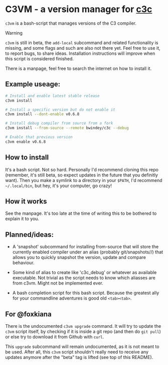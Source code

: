 # C3VM - a version manager for [c3c](https://github.com/c3lang/c3c)

`c3vm` is a bash-script that manages versions of the C3 compiler.

> [!WARNING]
> `c3vm` is still in beta, the `add-local` subcommand and related functionality
> is missing, and some flags and such are also not there yet.
> Feel free to use it, to report bugs, to share ideas.
> Installation instructions will improve when this script is considered finished.

There is a manpage, feel free to search the internet on how to install it.

## Example useage:
```sh
# Install and enable latest stable release
c3vm install

# Install a specific version but do not enable it
c3vm install --dont-enable v0.6.8

# Install debug compiler from source from a fork
c3vm install --from-source --remote bwindey/c3c --debug

# Enable that previous version
c3vm enable v0.6.8
```


## How to install
It's a bash script. Not so hard.
Personally I'd recommend cloning this repo (remember, it's still beta, so expect
updates in the future that you definitly want). Then you make a symlink to
a directory in your `$PATH`, I'd recommend `~/.local/bin`, but hey, it's your
computer, go crazy!


## How it works
See the manpage. It's too late at the time of writing this to be bothered to
explain it to you.


## Planned/ideas:
- A 'snapshot' subcommand for installing from-source that will store the
    currently enabled compiler under an alias (probably git/snapshots/<alias>/)
    that allows you to quickly snapshot the version, update and compare
    behaviour.

- Some kind of alias to create like 'c3c_debug' or whatever as available
    executable. Not trivial as the script needs to know which aliasses
    are from c3vm. Might not be implemented ever.

- A bash completion script for this bash script. Because the greatest ally
    for your commandline adventures is good old `<tab><tab>`.


## For @foxkiana
There is the undocumented `c3vm upgrade` command. It will try to update the `c3vm`
script itself, by checking if it is inside a git repo (and then do `git pull`)
or else try to download it from Github with `curl`.

This `upgrade` subcommand will remain undocumented, as it is not meant to be used.
After all, this `c3vm` script shouldn't really need to receive any updates
anymore after the "beta" tag is lifted (see top of this README).
